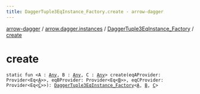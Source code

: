 ```yaml
---
title: DaggerTuple3EqInstance_Factory.create - arrow-dagger
---
```


[arrow-dagger](../../index.html) / [arrow.dagger.instances](../index.html) / [DaggerTuple3EqInstance_Factory](index.html) / [create](./create.html)

# create

`static fun <A : `[`Any`](https://kotlinlang.org/api/latest/jvm/stdlib/kotlin/-any/index.html)`, B : `[`Any`](https://kotlinlang.org/api/latest/jvm/stdlib/kotlin/-any/index.html)`, C : `[`Any`](https://kotlinlang.org/api/latest/jvm/stdlib/kotlin/-any/index.html)`> create(eqAProvider: Provider<Eq<`[`A`](create.html#A)`>>, eqBProvider: Provider<Eq<`[`B`](create.html#B)`>>, eqCProvider: Provider<Eq<`[`C`](create.html#C)`>>): `[`DaggerTuple3EqInstance_Factory`](index.html)`<`[`A`](create.html#A)`, `[`B`](create.html#B)`, `[`C`](create.html#C)`>`